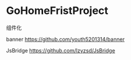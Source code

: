 # GoHomeFristProject
组件化

banner
https://github.com/youth5201314/banner

JsBridge
https://github.com/lzyzsd/JsBridge